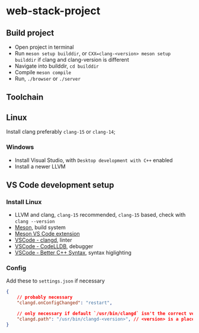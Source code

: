 
# web-stack-project

## Build project

- Open project in terminal
- Run `meson setup builddir`, or `CXX=clang-<version> meson setup builddir` if clang and clang-version is different
- Navigate into builddir, `cd builddir`
- Compile `meson compile`
- Run, `./browser` or `./server`

## Toolchain

## Linux

Install clang preferably `clang-15` or `clang-14`;

### Windows 

- Install Visual Studio, with `Desktop development with C++` enabled
- Install a newer LLVM

## VS Code development setup

### Install Linux
- LLVM and clang, `clang-15` recommended, `clang-15` based, check with `clang --version`
- [Meson](https://mesonbuild.com/), build system
- [Meson VS Code extension](https://marketplace.visualstudio.com/items?itemName=mesonbuild.mesonbuild)
- [VSCode - clangd](https://marketplace.visualstudio.com/items?itemName=llvm-vs-code-extensions.vscode-clangd), linter
- [VSCode - CodeLLDB](https://marketplace.visualstudio.com/items?itemName=vadimcn.vscode-lldb), debugger
- [VSCode - Better C++ Syntax](https://marketplace.visualstudio.com/items?itemName=jeff-hykin.better-cpp-syntax), syntax higlighting


### Config

Add these to `settings.json` if necessary
```json
{
    // probably necessary
    "clangd.onConfigChanged": "restart",

    // only necessary if default `/usr/bin/clangd` isn't the correct version
    "clangd.path": "/usr/bin/clangd-<version>", // <version> is a place holder, eg, `clangd-15`
}
``` 
